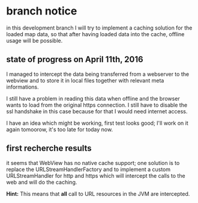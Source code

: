 # branch notice

in this development branch I will try to implement a caching solution for the loaded map data, so that after having 
loaded data into the cache, offline usage will be possible. 

## state of progress on April 11th, 2016

I managed to intercept the data being transferred from a webserver to the webview and to store it in local files 
together with relevant meta informations.

I still have a problem in reading this data when offline and the browser wants to load from the original https 
connection. I still have to disable the ssl handshake in this case because for that I would need internet access.

I have an idea which might be working, first test looks good; I'll work on it again tomoorow, it's too late for today
 now.
 
## first recherche results

it seems that WebView has no native cache support; one solution is to replace the URLStreamHandlerFactory and to 
implement a custom URLStreamHandler for http and https which will intercept the calls to the web and will do the 
caching.
 
**Hint:** This means that **all** call to URL resources in the JVM are intercepted. 

